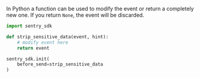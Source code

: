 In Python a function can be used to modify the event or return a completely new one. If you return `None`, the event will be discarded.

```python
import sentry_sdk

def strip_sensitive_data(event, hint):
    # modify event here
    return event

sentry_sdk.init(
    before_send=strip_sensitive_data
)
```

